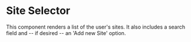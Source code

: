 # Site Selector

This component renders a list of the user's sites. It also includes a search field and -- if desired -- an 'Add new Site' option.
